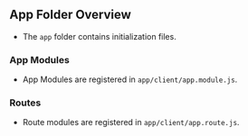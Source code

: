 ## App Folder Overview
- The `app` folder contains initialization files.

### App Modules
- App Modules are registered in `app/client/app.module.js`.

### Routes
- Route modules are registered in `app/client/app.route.js`.
